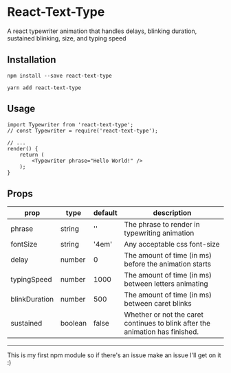 # React-Text-Type
A react typewriter animation that handles delays, blinking duration, sustained blinking, size, and typing speed

## Installation
```
npm install --save react-text-type

yarn add react-text-type
```

## Usage
```
import Typewriter from 'react-text-type';
// const Typewriter = require('react-text-type');

// ...
render() {
    return (
        <Typewriter phrase="Hello World!" />
    );
}
```

## Props
| prop          | type   | default   | description   
| ------        | ------ | --------- | ------------- 
| phrase        | string | ''        | The phrase to render in typewriting animation
| fontSize      | string | '4em'     | Any acceptable css font-size
| delay         | number | 0         | The amount of time (in ms) before the animation starts
| typingSpeed   | number | 1000      | The amount of time (in ms) between letters animating
| blinkDuration | number | 500       | The amount of time (in ms) between caret blinks
| sustained     | boolean| false     | Whether or not the caret continues to blink after the animation has finished.

---

This is my first npm module so if there's an issue make an issue I'll get on it :)

